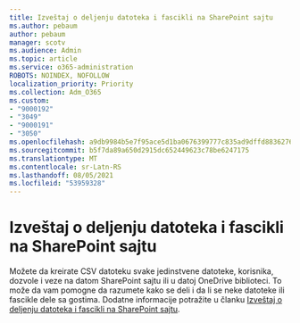 ```yaml
---
title: Izveštaj o deljenju datoteka i fascikli na SharePoint sajtu
ms.author: pebaum
author: pebaum
manager: scotv
ms.audience: Admin
ms.topic: article
ms.service: o365-administration
ROBOTS: NOINDEX, NOFOLLOW
localization_priority: Priority
ms.collection: Adm_O365
ms.custom:
- "9000192"
- "3049"
- "9000191"
- "3050"
ms.openlocfilehash: a9db9984b5e7f95ace5d1ba0676399777c835ad9dffd8836276a07ed7e850262
ms.sourcegitcommit: b5f7da89a650d2915dc652449623c78be6247175
ms.translationtype: MT
ms.contentlocale: sr-Latn-RS
ms.lasthandoff: 08/05/2021
ms.locfileid: "53959328"
---
```

# <a name="report-on-file-and-folder-sharing-in-a-sharepoint-site"></a>Izveštaj o deljenju datoteka i fascikli na SharePoint sajtu

Možete da kreirate CSV datoteku svake jedinstvene datoteke, korisnika, dozvole i veze na datom SharePoint sajtu ili u datoj OneDrive biblioteci. To može da vam pomogne da razumete kako se deli i da li se neke datoteke ili fascikle dele sa gostima. Dodatne informacije potražite u članku [Izveštaj o deljenju datoteka i fascikli na SharePoint sajtu](https://docs.microsoft.com/sharepoint/sharing-reports).
